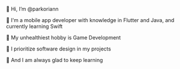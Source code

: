 👋 Hi, I’m @parkoriann

📱 I'm a mobile app developer with knowledge in Flutter and Java, and currently learning Swift

👾 My unhealthiest hobby is Game Development

📑 I prioritize software design in my projects

🌱 And I am always glad to keep learning


<!---
parkoriann/parkoriann is a ✨ special ✨ repository because its `README.md` (this file) appears on your GitHub profile.
You can click the Preview link to take a look at your changes.
--->
